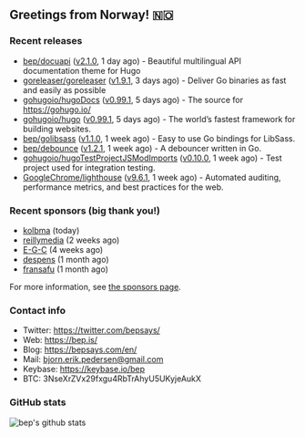 ## Greetings from Norway! 🇳🇴

### Recent releases
- [bep/docuapi](https://github.com/bep/docuapi) ([v2.1.0](https://github.com/bep/docuapi/releases/tag/v2.1.0), 1 day ago) - Beautiful multilingual API documentation theme for Hugo
- [goreleaser/goreleaser](https://github.com/goreleaser/goreleaser) ([v1.9.1](https://github.com/goreleaser/goreleaser/releases/tag/v1.9.1), 3 days ago) - Deliver Go binaries as fast and easily as possible
- [gohugoio/hugoDocs](https://github.com/gohugoio/hugoDocs) ([v0.99.1](https://github.com/gohugoio/hugoDocs/releases/tag/v0.99.1), 5 days ago) - The source for https://gohugo.io/
- [gohugoio/hugo](https://github.com/gohugoio/hugo) ([v0.99.1](https://github.com/gohugoio/hugo/releases/tag/v0.99.1), 5 days ago) - The world’s fastest framework for building websites.
- [bep/golibsass](https://github.com/bep/golibsass) ([v1.1.0](https://github.com/bep/golibsass/releases/tag/v1.1.0), 1 week ago) - Easy to use Go bindings for LibSass.
- [bep/debounce](https://github.com/bep/debounce) ([v1.2.1](https://github.com/bep/debounce/releases/tag/v1.2.1), 1 week ago) - A debouncer written in Go.
- [gohugoio/hugoTestProjectJSModImports](https://github.com/gohugoio/hugoTestProjectJSModImports) ([v0.10.0](https://github.com/gohugoio/hugoTestProjectJSModImports/releases/tag/v0.10.0), 1 week ago) - Test project used for integration testing.
- [GoogleChrome/lighthouse](https://github.com/GoogleChrome/lighthouse) ([v9.6.1](https://github.com/GoogleChrome/lighthouse/releases/tag/v9.6.1), 1 week ago) - Automated auditing, performance metrics, and best practices for the web.


### Recent sponsors (big thank you!)

- [kolbma](https://github.com/kolbma) (today)
- [reillymedia](https://github.com/reillymedia) (2 weeks ago)
- [E-G-C](https://github.com/E-G-C) (4 weeks ago)
- [despens](https://github.com/despens) (1 month ago)
- [fransafu](https://github.com/fransafu) (1 month ago)

For more information, see [the sponsors page](https://github.com/sponsors/bep/).

### Contact info
- Twitter: https://twitter.com/bepsays/
- Web: https://bep.is/
- Blog: https://bepsays.com/en/
- Mail: bjorn.erik.pedersen@gmail.com
- Keybase: https://keybase.io/bep
- BTC: 3NseXrZVx29fxgu4RbTrAhyU5UKyjeAukX


### GitHub stats
![bep's github stats](https://github-readme-stats.vercel.app/api?username=bep&count_private=true&hide_title=true)

